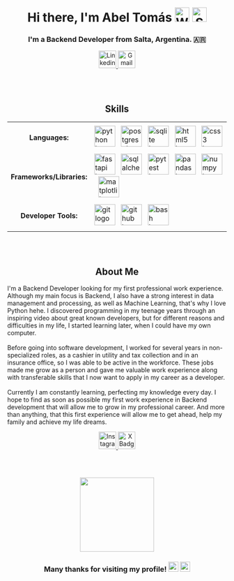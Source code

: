 <!-- BANNER HERE -->

<h1 align="center">
  Hi there, I'm Abel Tomás 
  <span>
    <img src="https://raw.githubusercontent.com/Tarikul-Islam-Anik/Animated-Fluent-Emojis/master/Emojis/Hand%20gestures/Waving%20Hand%20Light%20Skin%20Tone.png" alt="Waving Hand Light Skin Tone" width="33" height="33"/>
    <img src="https://raw.githubusercontent.com/Tarikul-Islam-Anik/Animated-Fluent-Emojis/master/Emojis/Smilies/Smiling%20Face.png" alt="Smiling Face" width="33" height="33"/>
  </span>
</h1>

<h3 align="center">I'm a Backend Developer from Salta, Argentina. 🇦🇷</h3>

<!-- Social media -->
<div id="Contact Badges" align="center">
  <a href="https://www.linkedin.com/in/abel-tomas-romero/">
    <img alt="Linkedin Badge" src="https://img.shields.io/badge/LinkedIn-steelblue?style=for-the-badge&logo=linkedin&logoColor=white&logoSize=auto" height="40">
  </a>
  <a href="mailto:abeltomasr98@gmail.com">
    <img alt="Gmail Badge" src="https://img.shields.io/badge/Gmail-orangered?style=for-the-badge&logo=gmail&logoColor=white&logoSize=auto" height="40">
  </a>
  <!--  
  <a href="#">
    <img alt="Portfolio Badge" src="https://img.shields.io/badge/Portfolio-dimgray?style=for-the-badge&logo=astro&logoColor=white&logoSize=auto" height="40">
  </a>
  -->
</div>


<br><br>

<!-- Skills section -->
<h2 align="center">Skills</h2>
<table align="center">
  <tr>
    <td><h4 align="center">Languages:</h4></td>
    <td>
      <img src="https://skillicons.dev/icons?i=py" height="48" alt="python logo"/>
      <img width="5"/>
      <img src="https://skillicons.dev/icons?i=postgres" height="48" alt="postgresql logo"/>
      <img width="5"/>
      <img src="https://skillicons.dev/icons?i=sqlite" height="48" alt="sqlite logo"/>
      <img width="5"/>
      <img src="https://skillicons.dev/icons?i=html" height="48" alt="html5 logo"/>
      <img width="5"/>
      <img src="https://skillicons.dev/icons?i=css" height="48" alt="css3 logo"/>
    </td>
  </tr>
  
  <tr>
    <td><h4 align="center">Frameworks/Libraries:</h4></td>
    <td>
      <img src="https://skillicons.dev/icons?i=fastapi" height="48" alt="fastapi logo"  />
      <img width="5"/>
      <img src="https://cdn.jsdelivr.net/gh/devicons/devicon/icons/sqlalchemy/sqlalchemy-original.svg" height="48" alt="sqlalchemy logo"/>
      <img width="5"/>
      <img src="https://cdn.jsdelivr.net/gh/devicons/devicon/icons/pytest/pytest-original.svg" height="48" alt="pytest logo"/>
      <img width="5"/>
      <img src="https://cdn.jsdelivr.net/gh/devicons/devicon/icons/pandas/pandas-original.svg" height="48" alt="pandas logo"/>
      <img width="5"/>
      <img src="https://cdn.jsdelivr.net/gh/devicons/devicon/icons/numpy/numpy-original.svg" height="48" alt="numpy logo"/>
      <img width="5"/>
      <img src="https://cdn.jsdelivr.net/gh/devicons/devicon@latest/icons/matplotlib/matplotlib-original.svg" height="48" alt="matplotlib logo"/>
    </td>
  </tr>
  
  <tr>
    <td><h4 align="center">Developer Tools:</h4></td>
    <td>
      <img src="https://skillicons.dev/icons?i=git" height="48" alt="git logo"/>
      <img width="5"/>
      <img src="https://skillicons.dev/icons?i=github" height="48" alt="github logo"/>
      <img width="5"/>
      <img src="https://skillicons.dev/icons?i=bash" height="48" alt="bash logo"/>
    </td>
  </tr>
</table>


<br><br>


<h2 align="center">About Me</h2>

<p align="left">
  I'm a Backend Developer looking for my first professional work experience. Although my main focus is Backend, I also have a strong interest in data management and processing, as well as Machine Learning, that's why I love Python hehe. I discovered programming in my teenage years through an inspiring video about great known developers, but for different reasons and difficulties in my life, I started learning later, when I could have my own computer.<br><br>Before going into software development, I worked for several years in non-specialized roles, as a cashier in utility and tax collection and in an insurance office, so I was able to be active in the workforce. These jobs made me grow as a person and gave me valuable work experience along with transferable skills that I now want to apply in my career as a developer.<br><br>Currently I am constantly learning, perfecting my knowledge every day. I hope to find as soon as possible my first work experience in Backend development that will allow me to grow in my professional career. And more than anything, that this first experience will allow me to get ahead, help my family and achieve my life dreams.
</p>

<div id="Social Badges" align="center">
  <a href="https://www.instagram.com/abeltomas98/">
    <img alt="Instagram Badge" src="https://img.shields.io/badge/@abeltomas-mediumpurple?style=for-the-badge&logo=instagram&logoColor=white&logoSize=auto" height="40">
  </a>
  <a href="https://x.com/Tomu98_">
    <img alt="X Badge" src="https://img.shields.io/badge/@Tomu98_-black?style=for-the-badge&logo=x&logoColor=white&logoSize=auto" height="40">
  </a>
</div>


<br><br>


<div align="center">
  <img height="170" src="https://media.tenor.com/CiHkX95KMSsAAAAM/attack-on-titan-armin-arlert.gif"  />
</div>


<h3 align="center">
  Many thanks for visiting my profile! 
  <span>
    <img src="https://raw.githubusercontent.com/Tarikul-Islam-Anik/Animated-Fluent-Emojis/master/Emojis/Smilies/Beaming%20Face%20with%20Smiling%20Eyes.png" alt="Beaming Face with Smiling Eyes" width="23" height="23"/>
    <img src="https://raw.githubusercontent.com/Tarikul-Islam-Anik/Animated-Fluent-Emojis/master/Emojis/Smilies/White%20Heart.png" alt="White Heart" width="23" height="23"/>
  </span>
</h3>

